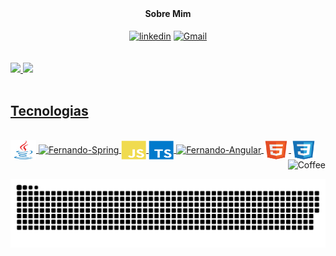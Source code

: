 <div align="center"> <Strong>Sobre Mim</Strong> </div>
<br>

<div align="center">
 <a href="https://www.linkedin.com/in/fernando-pozo-marques-junior"><img align="center" src="https://img.shields.io/badge/fernandomarques-05122A?style=flat&logo=linkedin" alt="linkedin"/></a>
  <a href="mailto: fernandopozomqs@gmail.com"><img align="center" src="https://img.shields.io/badge/fernandomarques-05122A?style=flat&logo=gmail" alt="Gmail"/></a>
</div>
<br>
<br>

<a href="https://github.com/Fernando-Pozo">
<img height="180em" src="https://github-readme-stats.vercel.app/api?username=Fernando-Pozo&show_icons=true&theme=dracula&include_all_commits=true&count_private=true"/>
<img height="180em" src="https://github-readme-stats.vercel.app/api/top-langs/?username=Fernando-Pozo&layout=compact&langs_count=7&theme=dracula"/>
 
<br>
<br>


## Tecnologias


<div style="display: inline_block"><br>
    <img align="center" alt="Fernando-Java" height="31" width="41" src="https://raw.githubusercontent.com/devicons/devicon/master/icons/java/java-original.svg">
    <img align="center" alt="Fernando-Spring" height="30" width="40" src="https://cdn.jsdelivr.net/gh/devicons/devicon/icons/spring/spring-original.svg">
    <img align="center" alt="Fernando-Js" height="30" width="40" src="https://raw.githubusercontent.com/devicons/devicon/master/icons/javascript/javascript-plain.svg">
    <img align="center" alt="Fernando-Ts" height="30" width="40" src="https://raw.githubusercontent.com/devicons/devicon/master/icons/typescript/typescript-plain.svg">
  <img align="center" alt="Fernando-Angular" height="30" width="40" src="https://raw.githubusercontent.com/angular/angular/master/aio/src/assets/images/logos/angular/angular.svg">
  <img align="center" alt="Fernando-HTML" height="30" width="40" src="https://raw.githubusercontent.com/devicons/devicon/master/icons/html5/html5-original.svg">
  <img align="center" alt="Fernando-CSS" height="30" width="40" src="https://raw.githubusercontent.com/devicons/devicon/master/icons/css3/css3-original.svg">

    
   <img align="right" alt="Coffee" src="https://media.giphy.com/media/lRjieIGumUci8VWksA/giphy.gif">
</div>


</br>
<div> 
 
  ![Snake animation](https://github.com/Fernando-Pozo/svg-cobra/blob/main/github-user-contribution%20(1).svg)

</div>
